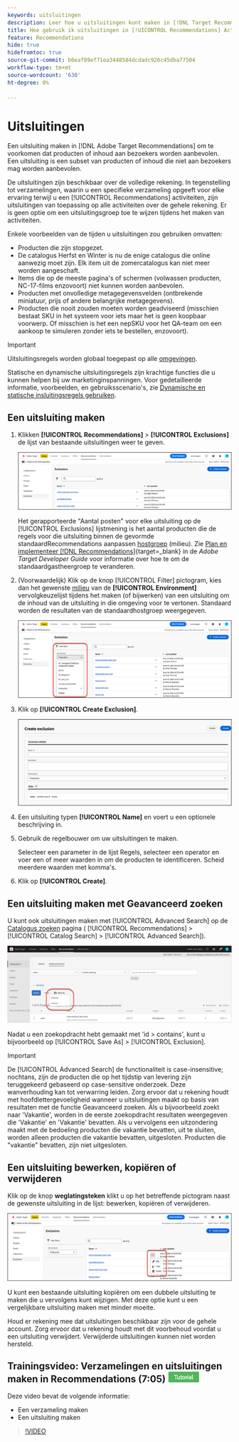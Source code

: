 ```yaml
---
keywords: uitsluitingen
description: Leer hoe u uitsluitingen kunt maken in [!DNL Target Recommendations] om te voorkomen dat producten of inhoud aan bezoekers worden aanbevolen.
title: Hoe gebruik ik uitsluitingen in [!UICONTROL Recommendations] Activiteiten?
feature: Recommendations
hide: true
hidefromtoc: true
source-git-commit: b6eaf89ef71ea3448584dcdadc926c45dba77504
workflow-type: tm+mt
source-wordcount: '630'
ht-degree: 0%

---
```


# Uitsluitingen

Een uitsluiting maken in [!DNL Adobe Target Recommendations] om te voorkomen dat producten of inhoud aan bezoekers worden aanbevolen. Een uitsluiting is een subset van producten of inhoud die niet aan bezoekers mag worden aanbevolen.

De uitsluitingen zijn beschikbaar over de volledige rekening. In tegenstelling tot verzamelingen, waarin u een specifieke verzameling opgeeft voor elke ervaring terwijl u een [!UICONTROL Recommendations] activiteiten, zijn uitsluitingen van toepassing op alle activiteiten over de gehele rekening. Er is geen optie om een uitsluitingsgroep toe te wijzen tijdens het maken van activiteiten.

Enkele voorbeelden van de tijden u uitsluitingen zou gebruiken omvatten:

* Producten die zijn stopgezet.
* De catalogus Herfst en Winter is nu de enige catalogus die online aanwezig moet zijn. Elk item uit de zomercatalogus kan niet meer worden aangeschaft.
* Items die op de meeste pagina&#39;s of schermen (volwassen producten, NC-17-films enzovoort) niet kunnen worden aanbevolen.
* Producten met onvolledige metagegevensvelden (ontbrekende miniatuur, prijs of andere belangrijke metagegevens).
* Producten die nooit zouden moeten worden geadviseerd (misschien bestaat SKU in het systeem voor iets maar het is geen koopbaar voorwerp. Of misschien is het een nepSKU voor het QA-team om een aankoop te simuleren zonder iets te bestellen, enzovoort).

>[!IMPORTANT]
>
>Uitsluitingsregels worden globaal toegepast op alle [omgevingen](/help/main/administrating-target/environments.md).
>
>Statische en dynamische uitsluitingsregels zijn krachtige functies die u kunnen helpen bij uw marketinginspanningen. Voor gedetailleerde informatie, voorbeelden, en gebruiksscenario&#39;s, zie [Dynamische en statische insluitingsregels gebruiken](/help/main/c-recommendations/c-algorithms/use-dynamic-and-static-inclusion-rules.md#concept_4CB5C0FA705D4E449BD0B37B3D987F9F).

## Een uitsluiting maken

1. Klikken **[!UICONTROL Recommendations]** > **[!UICONTROL Exclusions]** de lijst van bestaande uitsluitingen weer te geven.

   ![exclusies_list-afbeelding](assets/exclusions-list.png)

   Het gerapporteerde &quot;Aantal posten&quot; voor elke uitsluiting op de [!UICONTROL Exclusions] lijstmening is het aantal producten die de regels voor die uitsluiting binnen de gevormde standaardRecommendations aanpassen [hostgroep](/help/main/administrating-target/hosts.md) (milieu). Zie [Plan en implementeer [!DNL Recommendations]](https://experienceleague.adobe.com/en/docs/target-dev/developer/recommendations){target=_blank} in de *Adobe Target Developer Guide* voor informatie over hoe te om de standaardgastheergroep te veranderen.

1. (Voorwaardelijk) Klik op de knop [!UICONTROL Filter] pictogram, kies dan het gewenste [milieu](/help/main/administrating-target/environments.md) van de **[!UICONTROL Environment]** vervolgkeuzelijst tijdens het maken (of bijwerken) van een uitsluiting om de inhoud van de uitsluiting in die omgeving voor te vertonen. Standaard worden de resultaten van de standaardhostgroep weergegeven.

   ![Uitsluiting maken](/help/main/c-recommendations/c-products/assets/choose-environment.png)

1. Klik op **[!UICONTROL Create Exclusion]**.

   ![Dialoogvenster Uitsluiting maken](/help/main/c-recommendations/c-products/assets/create-exclusion.png)

1. Een uitsluiting typen **[!UICONTROL Name]** en voert u een optionele beschrijving in.

1. Gebruik de regelbouwer om uw uitsluitingen te maken.

   Selecteer een parameter in de lijst Regels, selecteer een operator en voer een of meer waarden in om de producten te identificeren. Scheid meerdere waarden met komma&#39;s.

1. Klik op **[!UICONTROL Create]**.

## Een uitsluiting maken met Geavanceerd zoeken

U kunt ook uitsluitingen maken met [!UICONTROL Advanced Search] op de [Catalogus zoeken](/help/main/c-recommendations/c-products/catalog-search.md#save-as) pagina ( [!UICONTROL Recommendations] > [!UICONTROL Catalog Search] > [!UICONTROL Advanced Search]).

![Opslaan als dialoogvenster](/help/main/c-recommendations/c-products/assets/save-as.png)

Nadat u een zoekopdracht hebt gemaakt met &#39;id > contains&#39;, kunt u bijvoorbeeld op [!UICONTROL Save As] > [!UICONTROL Exclusion].

>[!IMPORTANT]
>
>De [!UICONTROL Advanced Search] de functionaliteit is case-insensitive; nochtans, zijn de producten die op het tijdstip van levering zijn teruggekeerd gebaseerd op case-sensitive onderzoek. Deze wanverhouding kan tot verwarring leiden. Zorg ervoor dat u rekening houdt met hoofdlettergevoeligheid wanneer u uitsluitingen maakt op basis van resultaten met de functie Geavanceerd zoeken. Als u bijvoorbeeld zoekt naar &#39;Vakantie&#39;, worden in de eerste zoekopdracht resultaten weergegeven die &#39;Vakantie&#39; en &#39;Vakantie&#39; bevatten. Als u vervolgens een uitzondering maakt met de bedoeling producten die vakantie bevatten, uit te sluiten, worden alleen producten die vakantie bevatten, uitgesloten. Producten die &quot;vakantie&quot; bevatten, zijn niet uitgesloten.

## Een uitsluiting bewerken, kopiëren of verwijderen

Klik op de knop **weglatingsteken** klikt u op het betreffende pictogram naast de gewenste uitsluiting in de lijst: bewerken, kopiëren of verwijderen.

![Opties: bewerken, kopiëren en verwijderen](/help/main/c-recommendations/c-products/assets/edit-copy-delete.png)

U kunt een bestaande uitsluiting kopiëren om een dubbele uitsluiting te maken die u vervolgens kunt wijzigen. Met deze optie kunt u een vergelijkbare uitsluiting maken met minder moeite.

Houd er rekening mee dat uitsluitingen beschikbaar zijn voor de gehele account. Zorg ervoor dat u rekening houdt met dit voorbehoud voordat u een uitsluiting verwijdert. Verwijderde uitsluitingen kunnen niet worden hersteld.

## Trainingsvideo: Verzamelingen en uitsluitingen maken in Recommendations (7:05) ![Zelfstudie-badge](/help/main/assets/tutorial.png)

Deze video bevat de volgende informatie:

* Een verzameling maken
* Een uitsluiting maken

>[!VIDEO](https://video.tv.adobe.com/v/27689)